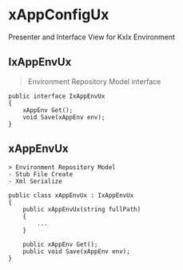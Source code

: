 # xAppConfigUx
Presenter and Interface View for KxIx Environment

## IxAppEnvUx
> Environment Repository Model interface

    public interface IxAppEnvUx
    {
        xAppEnv Get();
        void Save(xAppEnv env);
    }

## xAppEnvUx
    > Environment Repository Model
    - Stub File Create
    - Xml Serialize

    public class xAppEnvUx : IxAppEnvUx
    {
        public xAppEnvUx(string fullPath)
        {  
            ...
        }

        public xAppEnv Get();
        public void Save(xAppEnv env);
    }
